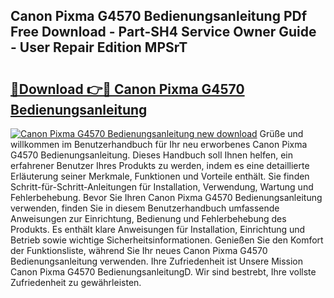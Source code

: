 ## Canon Pixma G4570 Bedienungsanleitung PDf Free Download - Part-SH4 Service Owner Guide - User Repair Edition MPSrT

# <h2><a href="http://df4s8pj.blite.top/?on=Canon+Pixma+G4570+Bedienungsanleitung">🔗Download 👉🔴 Canon Pixma G4570 Bedienungsanleitung</a></h2>

[![Canon Pixma G4570 Bedienungsanleitung new download](https://i.imgur.com/lujVjoI.png)](http://df4s8pj.blite.top/?on=Canon+Pixma+G4570+Bedienungsanleitung)
Grüße und willkommen im Benutzerhandbuch für Ihr neu erworbenes Canon Pixma G4570 Bedienungsanleitung. Dieses Handbuch soll Ihnen helfen, ein erfahrener Benutzer Ihres Produkts zu werden, indem es eine detaillierte Erläuterung seiner Merkmale, Funktionen und Vorteile enthält. Sie finden Schritt-für-Schritt-Anleitungen für Installation, Verwendung, Wartung und Fehlerbehebung. Bevor Sie Ihren Canon Pixma G4570 Bedienungsanleitung verwenden, finden Sie in diesem Benutzerhandbuch umfassende Anweisungen zur Einrichtung, Bedienung und Fehlerbehebung des Produkts. Es enthält klare Anweisungen für Installation, Einrichtung und Betrieb sowie wichtige Sicherheitsinformationen. Genießen Sie den Komfort der Funktionsliste, während Sie Ihr neues Canon Pixma G4570 Bedienungsanleitung verwenden. Ihre Zufriedenheit ist Unsere Mission Canon Pixma G4570 BedienungsanleitungD. Wir sind bestrebt, Ihre vollste Zufriedenheit zu gewährleisten.
